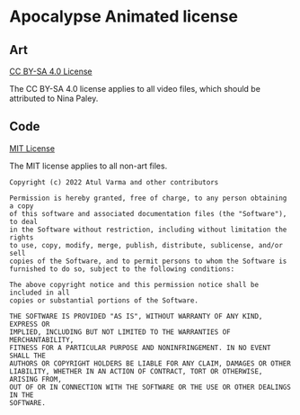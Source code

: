 # Apocalypse Animated license

## Art

[CC BY-SA 4.0 License][cc-by-sa]

The CC BY-SA 4.0 license applies to all video files, which should be attributed
to Nina Paley.

[cc-by-sa]: https://creativecommons.org/licenses/by-sa/4.0/

## Code

[MIT License][mit]

The MIT license applies to all non-art files.

```
Copyright (c) 2022 Atul Varma and other contributors

Permission is hereby granted, free of charge, to any person obtaining a copy
of this software and associated documentation files (the "Software"), to deal
in the Software without restriction, including without limitation the rights
to use, copy, modify, merge, publish, distribute, sublicense, and/or sell
copies of the Software, and to permit persons to whom the Software is
furnished to do so, subject to the following conditions:

The above copyright notice and this permission notice shall be included in all
copies or substantial portions of the Software.

THE SOFTWARE IS PROVIDED "AS IS", WITHOUT WARRANTY OF ANY KIND, EXPRESS OR
IMPLIED, INCLUDING BUT NOT LIMITED TO THE WARRANTIES OF MERCHANTABILITY,
FITNESS FOR A PARTICULAR PURPOSE AND NONINFRINGEMENT. IN NO EVENT SHALL THE
AUTHORS OR COPYRIGHT HOLDERS BE LIABLE FOR ANY CLAIM, DAMAGES OR OTHER
LIABILITY, WHETHER IN AN ACTION OF CONTRACT, TORT OR OTHERWISE, ARISING FROM,
OUT OF OR IN CONNECTION WITH THE SOFTWARE OR THE USE OR OTHER DEALINGS IN THE
SOFTWARE.
```

[mit]: https://opensource.org/licenses/MIT
